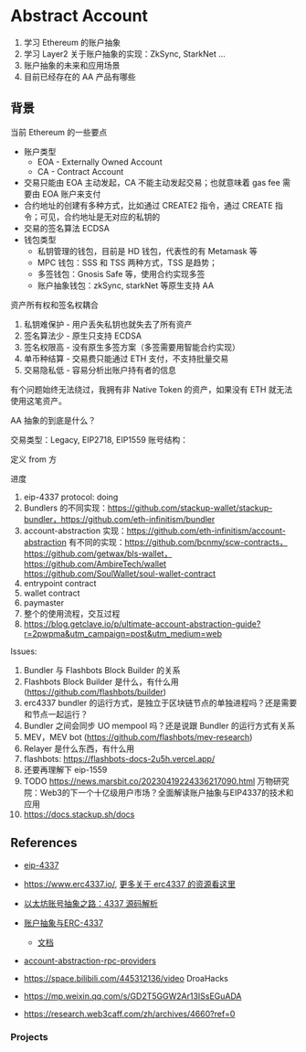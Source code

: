 # Abstract Account

1. 学习 Ethereum 的账户抽象
2. 学习 Layer2 关于账户抽象的实现：ZkSync, StarkNet ...
3. 账户抽象的未来和应用场景
4. 目前已经存在的 AA 产品有哪些

## 背景

当前 Ethereum 的一些要点

- 账户类型
  - EOA - Externally Owned Account
  - CA - Contract Account
- 交易只能由 EOA 主动发起，CA 不能主动发起交易；也就意味着 gas fee 需要由 EOA 账户来支付
- 合约地址的创建有多种方式，比如通过 CREATE2 指令，通过 CREATE 指令；可见，合约地址是无对应的私钥的
- 交易的签名算法 ECDSA
- 钱包类型
  - 私钥管理的钱包，目前是 HD 钱包，代表性的有 Metamask 等
  - MPC 钱包：SSS 和 TSS 两种方式，TSS 是趋势；
  - 多签钱包：Gnosis Safe 等，使用合约实现多签
  - 账户抽象钱包：zkSync, starkNet 等原生支持 AA

资产所有权和签名权耦合

1. 私钥难保护 - 用户丢失私钥也就失去了所有资产
2. 签名算法少 - 原生只支持 ECDSA
3. 签名权限高 - 没有原生多签方案（多签需要用智能合约实现）
4. 单币种结算 - 交易费只能通过 ETH 支付，不支持批量交易
5. 交易隐私低 - 容易分析出账户持有者的信息

有个问题始终无法绕过，我拥有非 Native Token 的资产，如果没有 ETH 就无法使用这笔资产。

AA 抽象的到底是什么？

交易类型：Legacy, EIP2718, EIP1559
账号结构：

定义 from 方



进度

1. eip-4337 protocol: doing
2. Bundlers 的不同实现：https://github.com/stackup-wallet/stackup-bundler，https://github.com/eth-infinitism/bundler
3. account-abstraction 实现：https://github.com/eth-infinitism/account-abstraction
  有不同的实现：https://github.com/bcnmy/scw-contracts，https://github.com/getwax/bls-wallet，https://github.com/AmbireTech/wallet
  https://github.com/SoulWallet/soul-wallet-contract
4. entrypoint contract
5. wallet contract
6. paymaster
7. 整个的使用流程，交互过程
8. https://blog.getclave.io/p/ultimate-account-abstraction-guide?r=2pwpma&utm_campaign=post&utm_medium=web


Issues:

1. Bundler 与 Flashbots Block Builder 的关系
2. Flashbots Block Builder 是什么，有什么用 (https://github.com/flashbots/builder)
3. erc4337 bundler 的运行方式，是独立于区块链节点的单独进程吗？还是需要和节点一起运行？
4. Bundler 之间会同步 UO mempool 吗？还是说跟 Bundler 的运行方式有关系
5. MEV，MEV bot (https://github.com/flashbots/mev-research)
6. Relayer 是什么东西，有什么用
7. flashbots: https://flashbots-docs-2u5h.vercel.app/
8. 还要再理解下 eip-1559
9. TODO https://news.marsbit.co/20230419224336217090.html 万物研究院：Web3的下一个十亿级用户市场？全面解读账户抽象与EIP4337的技术和应用
10. https://docs.stackup.sh/docs


## References

- [eip-4337](https://eips.ethereum.org/EIPS/eip-4337)
- https://www.erc4337.io/, [更多关于 erc4337 的资源看这里](https://www.erc4337.io/resources)

- [以太坊账号抽象之路：4337 源码解析](https://www.bilibili.com/video/BV1xs4y1i7Js/)
- [账户抽象与ERC-4337](https://www.bilibili.com/video/BV1NM4y1s77B/)
  - [文档](https://community.dorahacks.io/t/erc-4337/515)

- [account-abstraction-rpc-providers](https://github.com/arddluma/awesome-list-rpc-nodes-providers#account-abstraction-rpc-providers)

- https://space.bilibili.com/445312136/video DroaHacks
- https://mp.weixin.qq.com/s/GD2T5GGW2Ar13ISsEGuADA
- https://research.web3caff.com/zh/archives/4660?ref=0

### Projects

